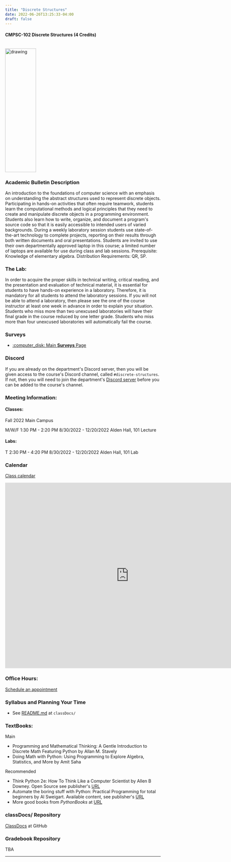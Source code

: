 ```yaml
---
title: "Discrete Structures"
date: 2022-06-26T13:25:33-04:00
draft: false
---
```

#### CMPSC-102 Discrete Structures (4 Credits)

<!-- add a line drop -->
<center>
&#x200B;
</center>

<img src="/images/discretestructures/discrete2.png" alt="drawing" width="100" height="400"/>



### Academic Bulletin Description
An introduction to the foundations of computer science with an emphasis on understanding the abstract structures used to represent discrete objects. Participating in hands-on activities that often require teamwork, students learn the computational methods and logical principles that they need to create and manipulate discrete objects in a programming environment. Students also learn how to write, organize, and document a program's source code so that it is easily accessible to intended users of varied backgrounds. During a weekly laboratory session students use state-of-the-art technology to complete projects, reporting on their results through both written documents and oral presentations. Students are invited to use their own departmentally approved laptop in this course; a limited number of laptops are available for use during class and lab sessions. Prerequisite: Knowledge of elementary algebra. Distribution Requirements: QR, SP.

### The Lab:
In order to acquire the proper skills in technical writing, critical reading, and the presentation and evaluation of technical material, it is essential for students to have hands-on experience in a laboratory. Therefore, it is mandatory for all students to attend the laboratory sessions. If you will not be able to attend a laboratory, then please see the one of the course instructor at least one week in advance in order to explain your situation. Students who miss more than two unexcused laboratories will have their final grade in the course reduced by one letter grade. Students who miss more than four unexcused laboratories will automatically fail the course.

### Surveys
+ [:computer_disk: Main __Surveys__ Page](/classes/discretestructures/surveys/)

### Discord

If you are already on the department's Discord server, then you will be given access to the course's Discord channel, called `#discrete-structures`. If not, then you will need to join the department's [Discord server](https://discord.gg/7wueDqks) before you can be added to the course's channel.

### Meeting Information:
#### Classes:
Fall 2022
Main Campus

M/W/F 1:30 PM - 2:20 PM
8/30/2022 - 12/20/2022
Alden Hall, 101 Lecture

#### Labs:

T 2:30 PM - 4:20 PM
8/30/2022 - 12/20/2022
Alden Hall, 101 Lab


### Calendar
[Class calendar](https://calendar.google.com/calendar/u/0?cid=Y191ajU2Mm02Y3JtajdrcmI5ZTlybm5nZXUyY0Bncm91cC5jYWxlbmRhci5nb29nbGUuY29t)

<iframe src="https://calendar.google.com/calendar/embed?src=c_uj562m6crmj7krb9e9rnngeu2c%40group.calendar.google.com&ctz=America%2FNew_York" style="border: 0" width="800" height="600" frameborder="0" scrolling="no"></iframe>

### Office Hours:
[Schedule an appointment](/contactandabout/)

### Syllabus and Planning Your Time
+ See [README.md](https://github.com/CMPSC-102-Allegheny-College-Fall-2022/classDocs/blob/main/README.md) at `classDocs/`


### TextBooks:

Main
 + Programming and Mathematical Thinking: A Gentle Introduction to Discrete Math Featuring Python by Allan M. Stavely
 + Doing Math with Python: Using Programming to Explore Algebra, Statistics, and More by Amit Saha

Recommended
 + Think Python 2e: How To Think Like a Computer Scientist by Allen B Downey. Open Source see publisher's [URL](https://greenteapress.com/wp/)
 + Automate the boring stuff with Python: Practical Programming for total beginners
by Al Sweigart. Available content, see publisher's [URL](https://pythonbooks.org/automate-the-boring-stuff-with-python-2nd-edition-practical-programming-for-total-beginners/)
 + More good books from _PythonBooks_ at [URL](https://pythonbooks.org/free-books/)

### classDocs/ Repository
[ClassDocs](https://github.com/CMPSC-102-Allegheny-College-Fall-2022/classDocs) at GitHub

### Gradebook Repository
TBA

---
